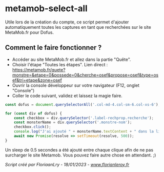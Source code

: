 # metamob-select-all
Utile lors de la création du compte, ce script permet d'ajouter automatiquement toutes les captures en tant que recherchées sur le site MetaMob.fr pour Dofus.

## Comment le faire fonctionner ?
- Accéder au site MetaMob.fr et allez dans la partie "Quête".
- Choisir l'étape "Toutes les étapes". 
Lien direct : https://metamob.fr/quete?monstre=&etape=0&possede=0&cherche=osef&propose=osef&type=osef&tri=etape&zone=osef
- Ouvrir la console développeur sur votre navigateur (F12, onglet "Console")
- Coller le code suivant, validez et laissez la magie faire.

```javascript
const dofus = document.querySelectorAll('.col-md-4.col-sm-6.col-xs-6');

for (const div of dofus) {
    const checkbox = div.querySelector('.label-rechprop.recherche');
    const monsterName = div.querySelector('.monstre-nom');
    checkbox.click();
    console.log("J'ai ajouté " + monsterName.textContent + " dans la liste des captures recherchées.");
    await new Promise(resolve => setTimeout(resolve, 500));
}
```

Un sleep de 0.5 secondes a été ajouté entre chaque clique afin de ne pas surcharger le site Metamob. Vous pouvez faire autre chose en attendant. ;)

*Script créé par FloriaanLry - 18/01/2023 - www.florianleroy.fr*
